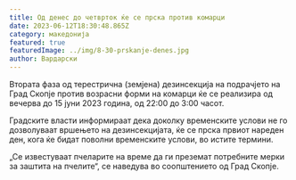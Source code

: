 ```yaml
---
title: Од денес до четврток ќе се прска против комарци
date: 2023-06-12T18:30:48.865Z
category: македонија
featured: true
featuredImage: ../img/8-30-prskanje-denes.jpg
author: Вардарски
---
```

<!--StartFragment-->

Втората фаза од терестрична (земјена) дезинсекција на подрачјето на Град Скопје против возрасни форми на комарци ќе се реализира од вечерва до 15 јуни 2023 година, од 22:00 до 3:00 часот.



<!--EndFragment--><!--StartFragment-->

Градските власти информираат дека доколку временските услови не го дозволуваат вршењето на дезинсекцијата, ќе се прска првиот нареден ден, кога ќе бидат поволни временските услови, во истите термини.

„Се известуваат пчеларите на време да ги преземат потребните мерки за заштита на пчелите“, се наведува во соопштението од Град Скопје. 

<!--EndFragment-->